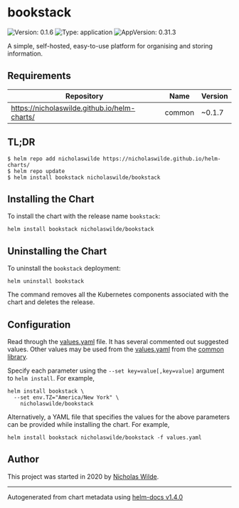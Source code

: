 # bookstack

![Version: 0.1.6](https://img.shields.io/badge/Version-0.1.6-informational?style=flat-square) ![Type: application](https://img.shields.io/badge/Type-application-informational?style=flat-square) ![AppVersion: 0.31.3](https://img.shields.io/badge/AppVersion-0.31.3-informational?style=flat-square)

A simple, self-hosted, easy-to-use platform for organising and storing information.

## Requirements

| Repository | Name | Version |
|------------|------|---------|
| https://nicholaswilde.github.io/helm-charts/ | common | ~0.1.7 |

## TL;DR
```console
$ helm repo add nicholaswilde https://nicholaswilde.github.io/helm-charts/
$ helm repo update
$ helm install bookstack nicholaswilde/bookstack
```

## Installing the Chart
To install the chart with the release name `bookstack`:
```console
helm install bookstack nicholaswilde/bookstack
```

## Uninstalling the Chart
To uninstall the `bookstack` deployment:
```console
helm uninstall bookstack
```
The command removes all the Kubernetes components associated with the chart and deletes the release.

## Configuration

Read through the [values.yaml](./values.yaml) file. It has several commented out suggested values.
Other values may be used from the [values.yaml](../common/values.yaml) from the [common library](../common).

Specify each parameter using the `--set key=value[,key=value]` argument to `helm install`. For example,
```console
helm install bookstack \
  --set env.TZ="America/New York" \
    nicholaswilde/bookstack
```

Alternatively, a YAML file that specifies the values for the above parameters can be provided while installing the chart.
For example,
```console
helm install bookstack nicholaswilde/bookstack -f values.yaml
```

## Author
This project was started in 2020 by [Nicholas Wilde](https://github.com/nicholaswilde).

----------------------------------------------
Autogenerated from chart metadata using [helm-docs v1.4.0](https://github.com/norwoodj/helm-docs/releases/v1.4.0)
